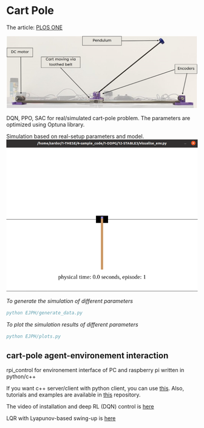 # Cart Pole
The article: [PLOS ONE](https://journals.plos.org/plosone/article?id=10.1371/journal.pone.0280071)

![pendulum](misc/fig3.png)

DQN, PPO, SAC for real/simulated cart-pole problem.
The parameters are optimized using Optuna library.

Simulation based on real-setup parameters and model.
![pendulum](misc/virtual-env.png)

*To generate the simulation of different parameters*
```bibtex
python EJPH/generate_data.py
```
*To plot the simulation results of different parameters*
```bibtex
python EJPH/plots.py
```
## cart-pole agent-environement interaction
rpi_control for environement interface of PC and raspberry pi
written in python/c++

If you want c++ server/client with python client, you can use [this](https://github.com/francofusco/pendule_pi).
Also, tutorials and examples are available in [this]([this](https://github.com/francofusco/pendule_pi)) repository.

The video of installation and deep RL (DQN) control is [here](https://www.youtube.com/watch?v=XMn1FI9_f8k&t=1s&ab_channel=SardorIsrailov)

LQR with Lyapunov-based swing-up is [here](https://www.youtube.com/watch?v=BAzXTSYR5ug&ab_channel=SardorIsrailov)


